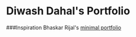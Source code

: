 
# Diwash Dahal's Portfolio

###Inspiration
Bhaskar Rijal's [minimal portfolio](https://github.com/bhaskarrijal/bhaskarrijal-min)
